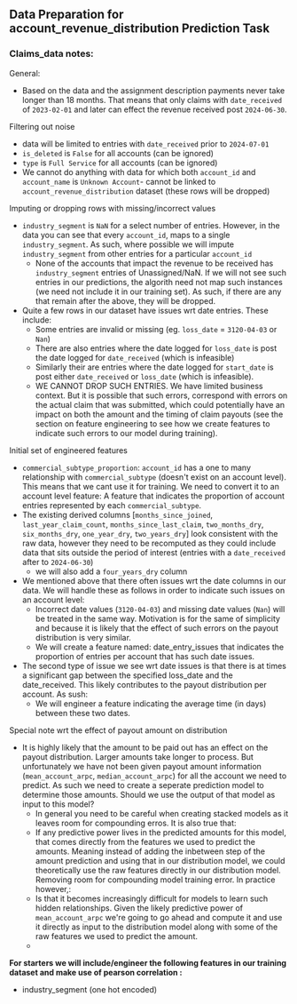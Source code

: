 ## Data Preparation for account_revenue_distribution Prediction Task


### Claims_data notes:

General:
- Based on the data and the assignment description payments never take longer than 18 months. That means that only claims with `date_received` of `2023-02-01` and later can effect the revenue received post `2024-06-30`.

Filtering out noise
- data will be limited to entries with `date_received` prior to `2024-07-01`
- `is_deleted` is `False` for all accounts (can be ignored)
- `type` is `Full Service` for all accounts (can be ignored)
- We cannot do anything with data for which both `account_id` and `account_name` is `Unknown Account`- cannot be linked to `account_revenue_distribution` dataset (these rows will be dropped)

Imputing or dropping rows with missing/incorrect values
- `industry_segment` is `NaN` for a select number of entries. However, in the data you can see that every `account_id`, maps to a single `industry_segment`. As such, where possible we will impute `industry_segment` from other entries for a particular `account_id`
    - None of the accounts that impact the revenue to be received has `industry_segment` entries of Unassigned/NaN. If we will not see such entries in our predictions, the algorith need not map such instances (we need not include it in our training set). As such, if there are any that remain after the above, they will be dropped.
- Quite a few rows in our dataset have issues wrt date entries. These include:
    - Some entries are invalid or missing (eg. `loss_date` = `3120-04-03` or `Nan`)
    - There are also entries where the date logged for `loss_date` is post the date logged for `date_received` (which is infeasible)
    - Similarly their are entries where the date logged for `start_date` is post either `date_received` or `loss_date` (which is infeasible).
    - WE CANNOT DROP SUCH ENTRIES. We have limited business context. But it is possible that such errors, correspond with errors on the actual claim that was submitted, which could potentially have an impact on both the amount and the timing of claim payouts (see the section on feature engineering to see how we create features to indicate such errors to our model during training).


Initial set of engineered features
- `commercial_subtype_proportion`: `account_id` has a one to many relationship with `commercial_subtype` (doesn't exist on an account level). This means that we cant use it for training. We need to convert it to an account level feature: A feature that indicates the proportion of account entries represented by each `commercial_subtype`.
- The existing derived columns [`months_since_joined`, `last_year_claim_count`, `months_since_last_claim`, `two_months_dry`,  `six_months_dry`, `one_year_dry`, `two_years_dry`] look consistent with the raw data, however they need to be recomputed as they could include data that sits outside the period of interest (entries with a `date_received` after to `2024-06-30`)
    - we will also add a `four_years_dry` column
- We mentioned above that there often issues wrt the date columns in our data. We will handle these as follows in order to indicate such issues on an account level:
    - Incorrect date values (`3120-04-03`) and missing date values (`Nan`) will be treated in the same way. Motivation is for the same of simplicity and because it is likely that the effect of such errors on the payout distribution is very similar.
    - We will create a feature named: date_entry_issues that indicates the proportion of entries per account that has such date issues.
- The second type of issue we see wrt date issues is that there is at times a significant gap between the specified loss_date and the date_received. This likely contributes to the payout distribution per account. As sush:
    - We will engineer a feature indicating the average time (in days) between these two dates.

Special note wrt the effect of payout amount on distribution
- It is highly likely that the amount to be paid out has an effect on the payout distribution. Larger amounts take longer to process. But unfortunately we have not been given payout amount information (`mean_account_arpc`, `median_account_arpc`) for all the account we need to predict. As such we need to create a seperate prediction model to determine those amounts. Should we use the output of that model as input to this model?
    - In general you need to be careful when creating stacked models as it leaves room for compounding erros. It is also true that:
    - If any predictive power lives in the predicted amounts for this model, that comes directly from the features we used to predict the amounts. Meaning instead of adding the inbetween step of the amount prediction and using that in our distribution model, we could theoretically use the raw features directly in our distribution model. Removing room for compounding model training error. In practice however,:
    - Is that it becomes increasingly difficult for models to learn such hidden relationships. Given the likely predictive power of `mean_account_arpc` we're going to go ahead and compute it and use it directly as input to the distribution model along with some of the raw features we used to predict the amount. 
    - 

**For starters we will include/engineer the following features in our training dataset and make use of pearson correlation :**
- industry_segment (one hot encoded)
